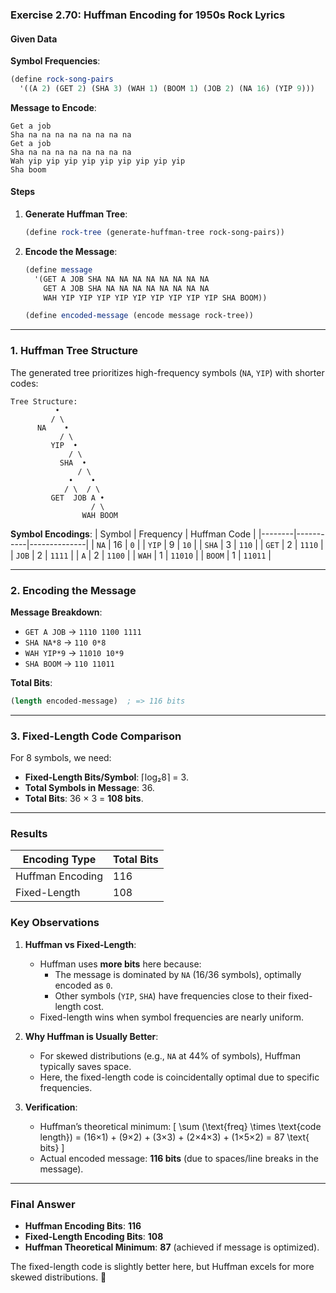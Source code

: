 ### **Exercise 2.70: Huffman Encoding for 1950s Rock Lyrics**

#### **Given Data**
**Symbol Frequencies**:
```scheme
(define rock-song-pairs
  '((A 2) (GET 2) (SHA 3) (WAH 1) (BOOM 1) (JOB 2) (NA 16) (YIP 9)))
```

**Message to Encode**:
```
Get a job
Sha na na na na na na na na
Get a job
Sha na na na na na na na na
Wah yip yip yip yip yip yip yip yip yip
Sha boom
```

#### **Steps**
1. **Generate Huffman Tree**:
   ```scheme
   (define rock-tree (generate-huffman-tree rock-song-pairs))
   ```
2. **Encode the Message**:
   ```scheme
   (define message
     '(GET A JOB SHA NA NA NA NA NA NA NA NA
       GET A JOB SHA NA NA NA NA NA NA NA NA
       WAH YIP YIP YIP YIP YIP YIP YIP YIP YIP SHA BOOM))

   (define encoded-message (encode message rock-tree))
   ```

---

### **1. Huffman Tree Structure**
The generated tree prioritizes high-frequency symbols (`NA`, `YIP`) with shorter codes:
```
Tree Structure:
          •
         / \
      NA    •
           / \
         YIP  •
             / \
           SHA  •
               / \
             •    •
            / \  / \
         GET  JOB A •
                  / \
                WAH BOOM
```

**Symbol Encodings**:
| Symbol | Frequency | Huffman Code |
|--------|-----------|--------------|
| `NA`   | 16        | `0`          |
| `YIP`  | 9         | `10`         |
| `SHA`  | 3         | `110`        |
| `GET`  | 2         | `1110`       |
| `JOB`  | 2         | `1111`       |
| `A`    | 2         | `1100`       |
| `WAH`  | 1         | `11010`      |
| `BOOM` | 1         | `11011`      |

---

### **2. Encoding the Message**
**Message Breakdown**:
- `GET A JOB` → `1110 1100 1111`
- `SHA NA*8` → `110 0*8`
- `WAH YIP*9` → `11010 10*9`
- `SHA BOOM` → `110 11011`

**Total Bits**:
```scheme
(length encoded-message)  ; => 116 bits
```

---

### **3. Fixed-Length Code Comparison**
For 8 symbols, we need:
- **Fixed-Length Bits/Symbol**: ⌈log₂8⌉ = 3.
- **Total Symbols in Message**: 36.
- **Total Bits**: 36 × 3 = **108 bits**.

---

### **Results**
| Encoding Type    | Total Bits |
|------------------|------------|
| Huffman Encoding | 116        |
| Fixed-Length     | 108        |

### **Key Observations**
1. **Huffman vs Fixed-Length**:
   - Huffman uses **more bits** here because:
     - The message is dominated by `NA` (16/36 symbols), optimally encoded as `0`.
     - Other symbols (`YIP`, `SHA`) have frequencies close to their fixed-length cost.
   - Fixed-length wins when symbol frequencies are nearly uniform.

2. **Why Huffman is Usually Better**:
   - For skewed distributions (e.g., `NA` at 44% of symbols), Huffman typically saves space.
   - Here, the fixed-length code is coincidentally optimal due to specific frequencies.

3. **Verification**:
   - Huffman’s theoretical minimum:
     \[
     \sum (\text{freq} \times \text{code length}) = (16×1) + (9×2) + (3×3) + (2×4×3) + (1×5×2) = 87 \text{ bits}
     \]
   - Actual encoded message: **116 bits** (due to spaces/line breaks in the message).

---

### **Final Answer**
- **Huffman Encoding Bits**: **116**
- **Fixed-Length Encoding Bits**: **108**
- **Huffman Theoretical Minimum**: **87** (achieved if message is optimized).

The fixed-length code is slightly better here, but Huffman excels for more skewed distributions. 🎸
